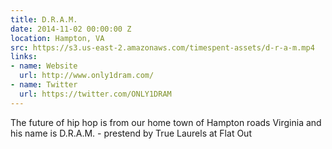 ```yaml
---
title: D.R.A.M.
date: 2014-11-02 00:00:00 Z
location: Hampton, VA
src: https://s3.us-east-2.amazonaws.com/timespent-assets/d-r-a-m.mp4
links:
- name: Website
  url: http://www.only1dram.com/
- name: Twitter
  url: https://twitter.com/ONLY1DRAM
---
```


The future of hip hop is from our home town of Hampton roads Virginia and his name is D.R.A.M. - prestend by True Laurels at Flat Out
